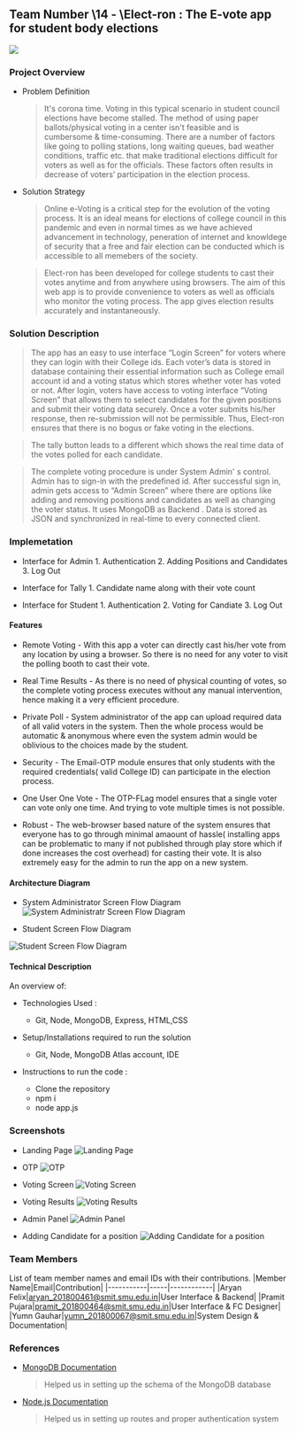 
## Team Number \14 - \Elect-ron : The E-vote app for student body elections

![](Screenshots/votetime.jpg)

### Project Overview

* Problem Definition
    > It's corona time. Voting in this typical scenario in student council elections have become stalled. The method of using paper ballots/physical voting in a center isn't feasible and is cumbersome & time-consuming. There are a number of factors like going to polling stations, long waiting queues, bad weather conditions, traffic etc. that make traditional elections difficult for voters as well as for the officials. These factors often results in decrease of voters’ participation in the election process.

* Solution Strategy
    > Online e-Voting is a critical step for the evolution of the voting process. It is an ideal means for elections of college council in this pandemic and even in normal times as we have achieved advancement in technology, peneration of internet and knowldege of security that a free and fair election can be conducted which is accessible to all memebers of the society.

    >Elect-ron has been developed for college students to cast their votes anytime and from anywhere using browsers.  The aim of this web app is to provide convenience to voters as well as officials who monitor the voting process. The app gives election results accurately and instantaneously.

### Solution Description

>The app has an easy to use interface “Login Screen” for voters where they can login with their College ids. Each voter’s data is stored in database containing their essential information such as College email account id and a voting status which stores whether voter  has voted or not. After login, voters have access to voting interface “Voting Screen” that allows them to select candidates for the given positions and submit their voting data securely. Once a voter submits his/her response, then re-submission will not be permissible. Thus, Elect-ron ensures that there is no bogus or fake voting in the elections.

>The tally button leads to a different which shows the real time data of the votes polled for each candidate. 

>The complete voting procedure is under System Admin' s control. Admin has to sign-in with the predefined id. After successful sign in, admin gets access to “Admin Screen” where there are options like adding and removing positions  and candidates as well as changing the voter status. It uses MongoDB as Backend . Data is stored as JSON and synchronized in real-time to every connected client. 

### Implemetation

* Interface for Admin
      1. Authentication
      2. Adding Positions and Candidates
      3. Log Out
      
* Interface for Tally
      1. Candidate name along with their vote count
      
* Interface for Student
      1. Authentication
      2. Voting for Candiate
      3. Log Out


#### Features

  * Remote Voting - With this app a voter can directly cast his/her vote from any location by using a browser. So there is no need for any voter to visit the polling booth to cast their vote.
  
  * Real Time Results - As there is no need of physical counting of votes, so the complete voting process executes without any manual intervention, hence making it a very efficient procedure.
  
  * Private Poll - System administrator of the app can upload required data of all valid voters in the system. Then the whole process would be automatic & anonymous where even the system admin would be oblivious to the choices made by the student. 
  
  * Security - The Email-OTP module ensures that only students with the required credentials( valid College ID) can participate in the election process. 
  
  * One User One Vote - The OTP-FLag model ensures that a single voter can vote only one time. And trying to vote multiple times is not possible. 
  
  * Robust - The web-browser based nature of the system ensures that everyone has to go through minimal amaount of hassle( installing apps can be problematic to many if not published through play store which if done increases the cost overhead) for casting their vote. It is also extremely easy for the admin to run the app on a new system.
  


#### Architecture Diagram

* System Administrator Screen Flow Diagram
![System Administratr Screen Flow Diagram](Screenshots/Admin1.png)

* Student Screen Flow Diagram

![Student Screen Flow Diagram](Screenshots/Voter1.png)


#### Technical Description

An overview of:
* Technologies Used : 
    * Git, Node, MongoDB, Express, HTML,CSS 

* Setup/Installations required to run the solution
    * Git, Node, MongoDB Atlas account, IDE

* Instructions to run the code : 
    * Clone the repository
    * npm i
    * node app.js

### Screenshots

* Landing Page
![Landing Page](Screenshots/1.png)

* OTP
![OTP](Screenshots/2.png)

* Voting Screen
![Voting Screen](Screenshots/votescreen.png)

* Voting Results
![Voting Results](Screenshots/tally.png)

* Admin Panel
![Admin Panel](Screenshots/6.png)

* Adding Candidate for a position
![Adding Candidate for a position](Screenshots/8.png)





### Team Members
List of team member names and email IDs with their contributions.
|Member Name|Email|Contribution|
|-----------|-----|------------|
|Aryan Felix|aryan_201800461@smit.smu.edu.in|User Interface & Backend|
|Pramit Pujara|pramit_201800464@smit.smu.edu.in|User Interface & FC Designer|
|Yumn Gauhar|yumn_201800067@smit.smu.edu.in|System Design & Documentation|

### References

 - [MongoDB Documentation](https://docs.mongodb.com/)

    >   Helped us in setting up the schema of the MongoDB database
    
 - [Node.js Documentation](https://nodejs.org/en/docs/)

    >   Helped us in setting up routes and proper authentication system
    
    

  




